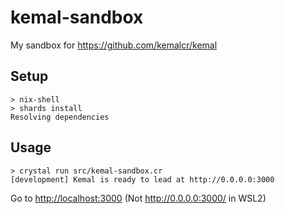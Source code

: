 # kemal-sandbox

My sandbox for <https://github.com/kemalcr/kemal>

## Setup

```console
> nix-shell
> shards install
Resolving dependencies
```

## Usage

```console
> crystal run src/kemal-sandbox.cr
[development] Kemal is ready to lead at http://0.0.0.0:3000
```

Go to <http://localhost:3000> (Not <http://0.0.0.0:3000/> in WSL2)
